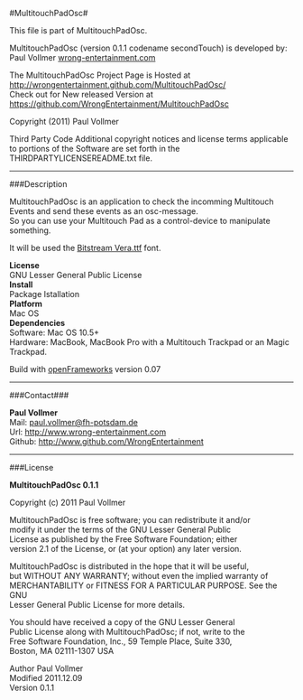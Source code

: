 #MultitouchPadOsc#
  
This file is part of MultitouchPadOsc.  
  
MultitouchPadOsc (version 0.1.1 codename secondTouch) is developed by:  
Paul Vollmer [wrong-entertainment.com](http://wrong-entertainment.com)    
  
The MultitouchPadOsc Project Page is Hosted at http://wrongentertainment.github.com/MultitouchPadOsc/  
Check out for New released Version at https://github.com/WrongEntertainment/MultitouchPadOsc  
   
Copyright (2011) Paul Vollmer  

Third Party Code Additional copyright notices and license terms applicable to portions of the Software are set forth in the THIRDPARTYLICENSEREADME.txt file.

* * *

###Description  

MultitouchPadOsc is an application to check the incomming Multitouch Events and send these events as an osc-message.  
So you can use your Multitouch Pad as a control-device to manipulate something.  
  
It will be used the [Bitstream Vera.ttf](http://ftp.gnome.org/pub/GNOME/sources/ttf-bitstream-vera/1.10/) font.  

**License**  
GNU Lesser General Public License  
**Install**  
Package Istallation    
**Platform**  
Mac OS  
**Dependencies**  
Software: Mac OS 10.5+  
Hardware: MacBook, MacBook Pro with a Multitouch Trackpad or an Magic Trackpad.

Build with [openFrameworks](http://www.openframeworks.cc) version 0.07  

* * *

###Contact###

**Paul Vollmer**  
Mail: paul.vollmer@fh-potsdam.de  
Url: http://www.wrong-entertainment.com  
Github: http://www.github.com/WrongEntertainment  

* * *

###License  

**MultitouchPadOsc 0.1.1**   
  
Copyright (c) 2011 Paul Vollmer  
  
MultitouchPadOsc is free software; you can redistribute it and/or  
modify it under the terms of the GNU Lesser General Public  
License as published by the Free Software Foundation; either  
version 2.1 of the License, or (at your option) any later version.  
  
MultitouchPadOsc is distributed in the hope that it will be useful,  
but WITHOUT ANY WARRANTY; without even the implied warranty of  
MERCHANTABILITY or FITNESS FOR A PARTICULAR PURPOSE.  See the GNU  
Lesser General Public License for more details.  
  
You should have received a copy of the GNU Lesser General  
Public License along with MultitouchPadOsc; if not, write to the  
Free Software Foundation, Inc., 59 Temple Place, Suite 330,  
Boston, MA  02111-1307  USA  
  
Author      Paul Vollmer  
Modified    2011.12.09  
Version     0.1.1